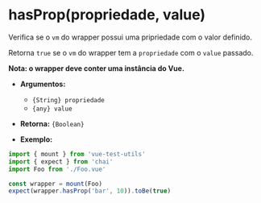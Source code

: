 # hasProp(propriedade, value)

Verifica se o `vm` do wrapper possui uma pripriedade com o valor definido.

Retorna `true` se o `vm` do wrapper tem a `propriedade` com o `value` passado.

**Nota: o wrapper deve conter uma instância do Vue.**

- **Argumentos:**
  - `{String} propriedade`
  - `{any} value`

- **Retorna:** `{Boolean}`

- **Exemplo:**

```js
import { mount } from 'vue-test-utils'
import { expect } from 'chai'
import Foo from './Foo.vue'

const wrapper = mount(Foo)
expect(wrapper.hasProp('bar', 10)).toBe(true)
```

